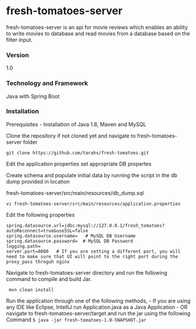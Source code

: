 # fresh-tomatoes-server
fresh-tomatoes-server is an api for movie reviews which enables an ability to write movies to database and read movies from a database based on the filter input.

### Version
1.0

### Technology and Framework
Java with Spring Boot

### Installation
Prerequisites - Installation of Java 1.8, Maven and MySQL 


Clone the repository if not cloned yet and navigate to fresh-tomatoes-server folder
``` 
git clone https://github.com/tarahs/fresh-tomatoes.git 
```

Edit the application properties set appropriate DB propertes

Create schema and populate initial data by running the script in the db dump provided in location

fresh-tomatoes-server/src/main/resources/db_dump.sql

```
vi fresh-tomatoes-server/src/main/resources/application.properties
```
Edit the following properties
```
spring.datasource.url=jdbc:mysql://127.0.0.1/fresh_tomatoes?autoReconnect=true&useSSL=false
spring.datasource.username=   # MySQL DB Username
spring.datasource.password=  # MySQL DB Password
logging.path=
server.port=8080   # If you are setting a different port, you will need to make sure that UI will point to the right port during the proxy_pass throguh nginx
```

Navigate to fresh-tomatoes-server directory and run the following command to compile and build Jar.
   ```
    mvn clean install
   ```
Run the application through one of the following methods,
     - If you are using any IDE like Eclipse, IntelliJ run Application.java as a Java Application
     - OR navigate to fresh-tomatoes-server/target and run the jar using the following Command 
       ```
        $ java -jar fresh-tomatoes-1.0-SNAPSHOT.jar
       ```

